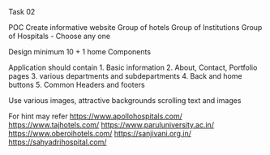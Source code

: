 Task 02

POC
Create informative website 
	Group of hotels
	Group of Institutions
	Group of Hospitals
	 - Choose any one
	 
Design minimum 10 + 1 home Components

Application should contain
	1. Basic information
	2. About, Contact, Portfolio pages
	3. various departments and subdepartments
	4. Back and home buttons
	5. Common Headers and footers
	
Use various images, attractive backgrounds
scrolling text and images


For hint may refer
https://www.apollohospitals.com/
https://www.tajhotels.com/
https://www.paruluniversity.ac.in/
https://www.oberoihotels.com/
https://sanjivani.org.in/
https://sahyadrihospital.com/
